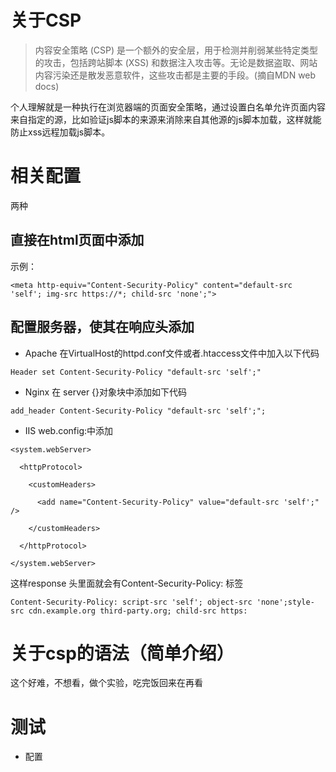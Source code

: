 # 关于CSP
> 内容安全策略   (CSP) 是一个额外的安全层，用于检测并削弱某些特定类型的攻击，包括跨站脚本 (XSS) 和数据注入攻击等。无论是数据盗取、网站内容污染还是散发恶意软件，这些攻击都是主要的手段。(摘自MDN web docs)

个人理解就是一种执行在浏览器端的页面安全策略，通过设置白名单允许页面内容来自指定的源，比如验证js脚本的来源来消除来自其他源的js脚本加载，这样就能防止xss远程加载js脚本。

# 相关配置
两种
## 直接在html页面中添加
示例：
```
<meta http-equiv="Content-Security-Policy" content="default-src 'self'; img-src https://*; child-src 'none';">
```
## 配置服务器，使其在响应头添加
- Apache
在VirtualHost的httpd.conf文件或者.htaccess文件中加入以下代码
```
Header set Content-Security-Policy "default-src 'self';"
```
- Nginx
在 server {}对象块中添加如下代码
```
add_header Content-Security-Policy "default-src 'self';";
```
- IIS 
web.config:中添加
```
<system.webServer>

  <httpProtocol>

    <customHeaders>

      <add name="Content-Security-Policy" value="default-src 'self';" />

    </customHeaders>

  </httpProtocol>

</system.webServer>
```
这样response 头里面就会有Content-Security-Policy: 标签
```
Content-Security-Policy: script-src 'self'; object-src 'none';style-src cdn.example.org third-party.org; child-src https:
```

# 关于csp的语法（简单介绍）
这个好难，不想看，做个实验，吃完饭回来在再看

# 测试
- 配置